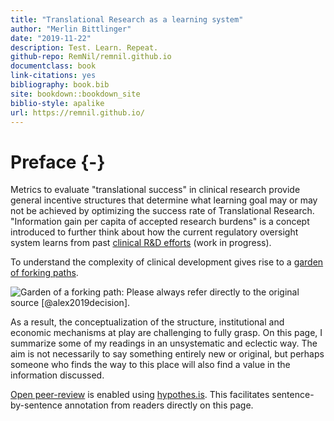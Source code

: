 ```yaml
---
title: "Translational Research as a learning system"
author: "Merlin Bittlinger"
date: "2019-11-22"
description: Test. Learn. Repeat.
github-repo: RemNil/remnil.github.io
documentclass: book
link-citations: yes
bibliography: book.bib
site: bookdown::bookdown_site
biblio-style: apalike
url: https://remnil.github.io/
---
```


# Preface {-}

Metrics to evaluate "translational success" in clinical research provide general incentive structures that determine what learning goal may or may not be achieved by optimizing the success rate of Translational Research. "Information gain per capita of accepted research burdens" is a concept introduced to further think about how the current regulatory oversight system learns from past [clinical R&D efforts](https://www.ema.europa.eu/en/human-regulatory/research-development) (work in progress). 

To understand the complexity of clinical development gives rise to a [garden of forking paths](https://www.youtube.com/watch?v=Yzdqy7WR3Fg).

![Garden of a forking path: Please always refer directly to the [original source](https://mucollective.northwestern.edu/files/2019-AnalysisPathsResearchSynthesis-CHI.pdf) [@alex2019decision].](https://mucollective.northwestern.edu/wp-content/uploads/2019/01/gfp-image.png)

As a result, the  conceptualization of the structure, institutional and economic mechanisms at play are challenging to fully grasp. On this page, I summarize some of my readings in an unsystematic and eclectic way. The aim is not necessarily to say something entirely new or original, but perhaps someone who finds the way to this place will also find a value in the information discussed.

[Open peer-review](http://www.openreviewtoolkit.org/) is enabled using [hypothes.is](https://web.hypothes.is/). This facilitates sentence-by-sentence annotation from readers directly on this page.
